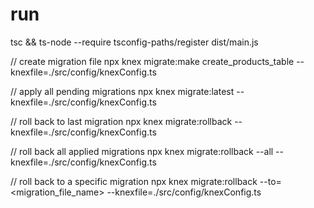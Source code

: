# run

tsc && ts-node --require tsconfig-paths/register dist/main.js

// create migration file
npx knex migrate:make create_products_table --knexfile=./src/config/knexConfig.ts

// apply all pending migrations
npx knex migrate:latest --knexfile=./src/config/knexConfig.ts

// roll back to last migration
npx knex migrate:rollback --knexfile=./src/config/knexConfig.ts

// roll back all applied migrations
npx knex migrate:rollback --all --knexfile=./src/config/knexConfig.ts

// roll back to a specific migration
npx knex migrate:rollback --to=<migration_file_name> --knexfile=./src/config/knexConfig.ts
